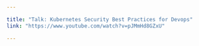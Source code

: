 ```yaml
---

title: "Talk: Kubernetes Security Best Practices for Devops"
link: "https://www.youtube.com/watch?v=pJMmHd8GZxU"

---
```


